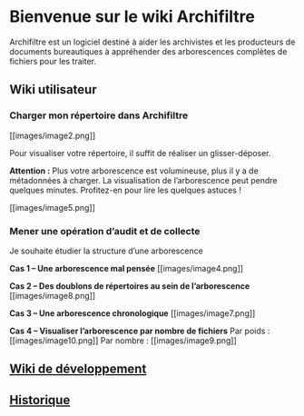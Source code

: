 # Bienvenue sur le wiki Archifiltre

Archifiltre est un logiciel destiné à aider les archivistes et les producteurs de documents bureautiques à appréhender des arborescences complètes de fichiers pour les traiter.

## Wiki utilisateur

### Charger mon répertoire dans Archifiltre

[[images/image2.png]]

Pour visualiser votre répertoire, il suffit de réaliser un glisser-déposer.

**Attention :** Plus votre arborescence est volumineuse, plus il y a de métadonnées à charger. La visualisation de l’arborescence peut pendre quelques minutes. Profitez-en pour lire les quelques astuces !

[[images/image5.png]]

### Mener une opération d’audit et de collecte

Je souhaite étudier la structure d’une arborescence

**Cas 1 – Une arborescence mal pensée**
[[images/image4.png]]

**Cas 2 – Des doublons de répertoires au sein de l’arborescence**
[[images/image8.png]]

**Cas 3 – Une arborescence chronologique**
[[images/image7.png]]

**Cas 4 – Visualiser l’arborescence par nombre de fichiers**
Par poids :
[[images/image10.png]]
Par nombre : 
[[images/image9.png]]


## [Wiki de développement](https://github.com/SocialGouv/archifiltre/wiki/Wiki-de-d%C3%A9veloppement)

## [Historique](https://github.com/SocialGouv/archifiltre/wiki/Historique)